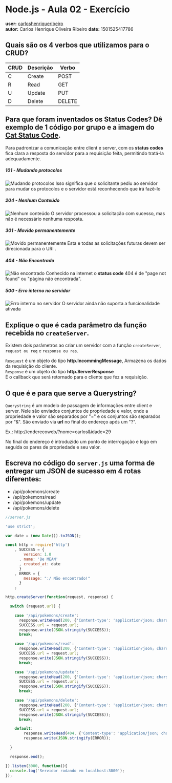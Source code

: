 # Node.js - Aula 02 - Exercício
**user:** [carloshenriqueribeiro](https://github.com/carloshenriqueribeiro)  
**autor:** Carlos Henrique Oliveira Ribeiro
**date:** 1501525417786  

## Quais são os 4 verbos que utilizamos para o CRUD?

CRUD | Descrição | Verbo |
-----|-----------|-------|
C|Create|POST
R|Read|GET
U|Update|PUT
D|Delete|DELETE


## Para que foram inventados os Status Codes? Dê exemplo de 1 código por grupo e a imagem do [Cat Status Code](https://http.cat/).

Para padronizar a comunicação entre client e server, com os **status codes** fica clara a resposta do servidor para a requisição feita, permitindo tratá-la adequadamente.

##### 101 - Mudando protocolos
![Mudando protocolos](https://http.cat/101)
Isso significa que o solicitante pediu ao servidor para mudar os protocolos e o servidor está reconhecendo que irá fazê-lo

##### 204 - Nenhum Conteúdo
![Nenhum conteúdo](https://http.cat/204)
O servidor processou a solicitação com sucesso, mas não é necessário nenhuma resposta.

##### 301 - Movido permanentemente
![Movido permanentemente](https://http.cat/301)
Esta e todas as solicitações futuras devem ser direcionada para o URI .

##### 404 - Não Encontrado
![Não encontrado](https://http.cat/404)
Conhecido na internet o **status code** 404 é de "page not found" ou "página não encontrada".

##### 500 - Erro interno no servidor
![Erro interno no servidor](https://http.cat/500)
O servidor ainda não suporta a funcionalidade ativada

## Explique o que é cada parâmetro da função recebida no `createServer`.

Existem dois parâmetros ao criar um servidor com a função `createServer`, `request ou req` e `response ou res`.

`Resquest` é um objeto do tipo **http.IncommingMessage**,
Armazena os dados da requisição do cliente.  
`Response` é um objeto do tipo **http.ServerResponse**  
É o callback que será retornado para o cliente que fez a requisição.


## O que é e para que serve a Querystring?

`Querystring` é um modelo de passagem de informações entre client e server. Nele são enviados conjuntos de propriedade e valor, onde a propriedade e valor são separados por "=" e os conjuntos são separados por "&".
São enviado via **url** no final do endereço após um "?".

Ex.: http://enderecoweb/?nome=carlos&idade=29

No final do endereço é introduzido um ponto de interrogação e logo em seguida os pares de propriedade e seu valor.


## Escreva no código do `server.js` uma forma de entregar um JSON de sucesso em 4 rotas diferentes:
- /api/pokemons/create
- /api/pokemons/read
- /api/pokemons/update
- /api/pokemons/delete

```js
//server.js

'use strict';

var date = (new Date()).toJSON();

const http = require('http')
    , SUCCESS = {
        version: 1.0
      , name: 'Be MEAN'
      , created_at: date
      }
    , ERROR = {
        message: ":/ Não encontrado!"
      }
    ;

http.createServer(function(request, response) {

  switch (request.url) {

    case '/api/pokemons/create':
      response.writeHead(200, {'Content-type': 'application/json; charset=utf-8'});
      SUCCESS.url = request.url;
      response.write(JSON.stringify(SUCCESS));
      break;

    case '/api/pokemons/read':
      response.writeHead(200, {'Content-type': 'application/json; charset=utf-8'});
      SUCCESS.url = request.url;
      response.write(JSON.stringify(SUCCESS));
      break;

    case '/api/pokemons/update':
      response.writeHead(200, {'Content-type': 'application/json; charset=utf-8'});
      SUCCESS.url = request.url;
      response.write(JSON.stringify(SUCCESS));
      break;

    case '/api/pokemons/delete':
      response.writeHead(200, {'Content-type': 'application/json; charset=utf-8'});
      SUCCESS.url = request.url;
      response.write(JSON.stringify(SUCCESS));
      break;

    default:
        response.writeHead(404, {'Content-type': 'application/json; charset=utf-8'});
        response.write(JSON.stringify(ERROR));

  }

  response.end();

}).listen(3000, function(){
  console.log('Servidor rodando em localhost:3000');
});
```
